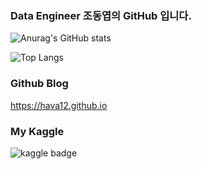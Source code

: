 ### Data Engineer 조동엽의 GitHub 입니다.

<!--
**hava12/hava12** is a ✨ _special_ ✨ repository because its `README.md` (this file) appears on your GitHub profile.

Here are some ideas to get you started:

- 🔭 I’m currently working on ...
- 🌱 I’m currently learning ...
- 👯 I’m looking to collaborate on ...
- 🤔 I’m looking for help with ...
- 💬 Ask me about ...
- 📫 How to reach me: ...
- 😄 Pronouns: ...
- ⚡ Fun fact: ...
-->

![Anurag's GitHub stats](https://github-readme-stats.vercel.app/api?username=hava12&show_icons=true&theme=radical)

![Top Langs](https://github-readme-stats.vercel.app/api/top-langs/?username=hava12&layout=compact)

### Github Blog
https://hava12.github.io

### My Kaggle
![kaggle badge](https://url.com/?user=yeopcho)
